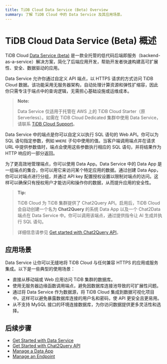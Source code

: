 ```yaml
---
title: TiDB Cloud Data Service (Beta) Overview
summary: 了解 TiDB Cloud 中的 Data Service 及其应用场景。
---
```


# TiDB Cloud Data Service (Beta) 概述

TiDB Cloud [Data Service (beta)](https://tidbcloud.com/project/data-service) 是一款全托管的低代码后端即服务（backend-as-a-service）解决方案，简化了后端应用开发，帮助开发者快速构建高可扩展性、安全、数据驱动的应用。

Data Service 允许你通过自定义 API 端点，以 HTTPS 请求的方式访问 TiDB Cloud 数据。该功能采用无服务器架构，自动处理计算资源和弹性扩缩容，因此你只需专注于端点中的查询逻辑，无需担心基础设施或运维成本。

> **Note:**
>
> Data Service 仅适用于托管在 AWS 上的 TiDB Cloud Starter（原 Serverless）。如需在 TiDB Cloud Dedicated 集群中使用 Data Service，请联系 [TiDB Cloud Support](/tidb-cloud/tidb-cloud-support.md)。

Data Service 中的端点是你可以自定义以执行 SQL 语句的 Web API。你可以为 SQL 语句指定参数，例如 `WHERE` 子句中使用的值。当客户端调用端点并在请求 URL 中提供参数值时，端点会使用这些参数执行相应的 SQL 语句，并将结果作为 HTTP 响应的一部分返回。

为了更高效地管理端点，你可以使用 Data App。Data Service 中的 Data App 是一组端点的集合，你可以用它来访问某个特定应用的数据。通过创建 Data App，你可以对端点进行分组，并通过 API key 配置授权设置以限制对端点的访问。这样可以确保只有授权用户才能访问和操作你的数据，从而提升应用的安全性。

> **Tip:**
>
> TiDB Cloud 为 TiDB 集群提供了 Chat2Query API。启用后，TiDB Cloud 会自动创建一个名为 **Chat2Query** 的系统 Data App 以及一个 Chat2Data 端点在 Data Service 中。你可以调用该端点，通过提供指令让 AI 生成并执行 SQL 语句。
>
> 详细信息请参见 [Get started with Chat2Query API](/tidb-cloud/use-chat2query-api.md)。

## 应用场景

Data Service 让你可以无缝地将 TiDB Cloud 与任何兼容 HTTPS 的应用或服务集成。以下是一些典型的使用场景：

- 直接从移动端或 Web 应用访问 TiDB 集群的数据库。
- 使用无服务器边缘函数调用端点，避免因数据库连接池导致的可扩展性问题。
- 通过将 Data Service 作为数据源，将 TiDB Cloud 集成到数据可视化项目中。这样可以避免暴露数据库连接的用户名和密码，使 API 更安全且更易用。
- 从不支持 MySQL 接口的环境连接数据库，为你访问数据提供更多灵活性和选择。

## 后续步骤

- [Get Started with Data Service](/tidb-cloud/data-service-get-started.md)
- [Get Started with Chat2Query API](/tidb-cloud/use-chat2query-api.md)
- [Manage a Data App](/tidb-cloud/data-service-manage-data-app.md)
- [Manage an Endpoint](/tidb-cloud/data-service-manage-endpoint.md)
